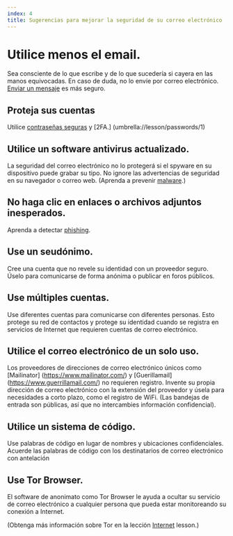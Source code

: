 ```yaml
---
index: 4
title: Sugerencias para mejorar la seguridad de su correo electrónico
---
```

# Utilice menos el email.

Sea consciente de lo que escribe y de lo que sucedería si cayera en las manos equivocadas. En caso de duda, no lo envíe por correo electrónico. [Enviar un mensaje](umbrella://lesson/sending-a-message) es más seguro.

## Proteja sus cuentas

Utilice [contraseñas seguras](umbrella://lesson/passwords/0) y [2FA.] (umbrella://lesson/passwords/1)

## Utilice un software antivirus actualizado.

La seguridad del correo electrónico no lo protegerá si el spyware en su dispositivo puede grabar su tipo. No ignore las advertencias de seguridad en su navegador o correo web. (Aprenda a prevenir [malware](umbrella://lesson/malware).)

## No haga clic en enlaces o archivos adjuntos inesperados.

Aprenda a detectar [phishing](umbrella://lesson/phishing).

## Use un seudónimo.

Cree una cuenta que no revele su identidad con un proveedor seguro. Úselo para comunicarse de forma anónima o publicar en foros públicos.

## Use múltiples cuentas.

Use diferentes cuentas para comunicarse con diferentes personas. Esto protege su red de contactos y protege su identidad cuando se registra en servicios de Internet que requieren cuentas de correo electrónico.

## Utilice el correo electrónico de un solo uso.

Los proveedores de direcciones de correo electrónico únicos como [Mailinator] (https://www.mailinator.com/) y [Guerillamail] (https://www.guerrillamail.com/) no requieren registro. Invente su propia dirección de correo electrónico con la extensión del proveedor y úsela para necesidades a corto plazo, como el registro de WiFi. (Las bandejas de entrada son públicas, así que no intercambies información confidencial).

## Utilice un sistema de código.

Use palabras de código en lugar de nombres y ubicaciones confidenciales. Acuerde las palabras de código con los destinatarios de correo electrónico con antelación

## Use Tor Browser.

El software de anonimato como Tor Browser le ayuda a ocultar su servicio de correo electrónico a cualquier persona que pueda estar monitoreando su conexión a Internet.

(Obtenga más información sobre Tor en la lección [Internet](umbrella://lesson/the-internet) lesson.)